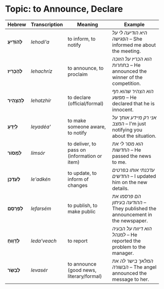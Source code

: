 # Topic: to Announce, Declare

| **Hebrew**        | **Transcription** | **Meaning**                                  | **Example**                                                                     |
| ----------------- | ----------------- | -------------------------------------------- | ------------------------------------------------------------------------------- |
| **לְהוֹדִיעַ**    | *lehodí'a*        | to inform, to notify                         | *היא הודיעה לי על הפגישה* – She informed me about the meeting.                  |
| **לְהַכְרִיז**    | *lehachríz*       | to announce, to proclaim                     | *הוא הכריז על הזוכה בתחרות* – He announced the winner of the competition.       |
| **לְהַצְהִיר**    | *lehatzhír*       | to declare (official/formal)                 | *הוא הצהיר שהוא חף מפשע* – He declared that he is innocent.                     |
| **לְיַדֵּעַ**     | *leyadéa'*        | to make someone aware, to notify             | *אני רק מיידע אותך על המצב* – I'm just notifying you about the situation.       |
| **לִמְסוֹר**      | *limsór*          | to deliver, to pass on (information or item) | *הוא מסר לי את החדשות* – He passed the news to me.                              |
| **לְעַדְכֵּן**    | *le'adkén*        | to update, to inform of changes              | *עדכנתי אותו בפרטים החדשים* – I updated him on the new details.                 |
| **לְפַרְסֵם**     | *lefarsém*        | to publish, to make public                   | *הם פרסמו את ההודעה בעיתון* – They published the announcement in the newspaper. |
| **לְדַוֵּוחַ**    | *leda'veach*       | to report                                    | *הוא דיווח על הבעיה למנהל* – He reported the problem to the manager.            |
| **לְבַשֵּׂר**     | *levasér*         | to announce (good news, literary/formal)     | *המלאך בישר לה את הבשורה* – The angel announced the message to her.             |
